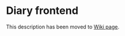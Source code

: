 # Diary frontend

This description has been moved to [Wiki page](https://github.com/barthap/TheDiary/wiki).